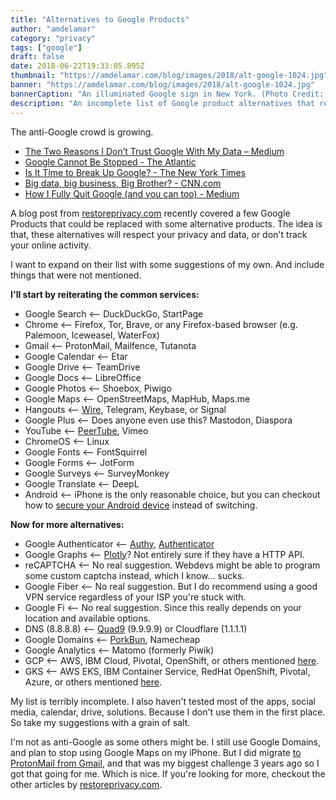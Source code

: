 ```yaml
---
title: "Alternatives to Google Products"
author: "amdelamar"
category: "privacy"
tags: ["google"]
draft: false
date: 2018-06-22T19:33:05.895Z
thumbnail: "https://amdelamar.com/blog/images/2018/alt-google-1024.jpg"
banner: "https://amdelamar.com/blog/images/2018/alt-google-1024.jpg"
bannerCaption: "An illuminated Google sign in New York. (Photo Credit: Arthur Osipyan)"
description: "An incomplete list of Google product alternatives that respect your privacy and data, or don't track your online activity."
---
```



The anti-Google crowd is growing.

* [The Two Reasons I Don’t Trust Google With My Data – Medium](https://medium.com/@guohuade/the-two-reasons-i-dont-trust-google-with-my-data-530a961e8ce8#.c52a43u7o)
* [Google Cannot Be Stopped - The Atlantic](https://www.theatlantic.com/business/archive/2017/10/google-cannot-be-stopped/544202/)
* [Is It Time to Break Up Google? - The New York Times](https://www.nytimes.com/2017/04/22/opinion/sunday/is-it-time-to-break-up-google.html?smid=pl-share)
* [Big data, big business, Big Brother? - CNN.com](http://www.cnn.com/2014/02/26/business/big-data-big-business/index.html?hpt=us_t3)
* [How I Fully Quit Google (and you can too) - Medium](https://medium.com/@excinit/how-i-fully-quit-google-and-you-can-too-4c2f3f85793a)

A blog post from [restoreprivacy.com](https://restoreprivacy.com/google-alternatives/) recently covered a few Google Products that could be replaced with some alternative products. The idea is that, these alternatives will respect your privacy and data, or don't track your online activity.  

I want to expand on their list with some suggestions of my own. And include things that were not mentioned.  

**I'll start by reiterating the common services:**

- Google Search <-- DuckDuckGo, StartPage  
- Chrome <-- Firefox, Tor, Brave, or any Firefox-based browser (e.g. Palemoon, Iceweasel, WaterFox)
- Gmail <-- ProtonMail, Mailfence, Tutanota
- Google Calendar <-- Etar  
- Google Drive <-- TeamDrive
- Google Docs <-- LibreOffice  
- Google Photos <-- Shoebox, Piwigo  
- Google Maps <--  OpenStreetMaps, MapHub, Maps.me
- Hangouts <-- [Wire](https://wire.com/en/), Telegram, Keybase, or Signal
- Google Plus <-- Does anyone even use this? Mastodon, Diaspora  
- YouTube <-- [PeerTube](https://joinpeertube.org/en/home/), Vimeo
- ChromeOS <-- Linux  
- Google Fonts <-- FontSquirrel  
- Google Forms <-- JotForm  
- Google Surveys <-- SurveyMonkey  
- Google Translate <-- DeepL
- Android <-- iPhone is the only reasonable choice, but you can checkout how to [secure your Android device](https://restoreprivacy.com/secure-android-device/) instead of switching.  


**Now for more alternatives:**

- Google Authenticator <-- [Authy](https://authy.com/), [Authenticator](https://mattrubin.me/authenticator/)
- Google Graphs <-- [Plotly](https://plot.ly/)? Not entirely sure if they have a HTTP API.  
- reCAPTCHA <-- No real suggestion. Webdevs might be able to program some custom captcha instead, which I know... sucks.  
- Google Fiber <-- No real suggestion. But I do recommend using a good VPN service regardless of your ISP you're stuck with.  
- Google Fi <-- No real suggestion. Since this really depends on your location and available options.
- DNS (8.8.8.8) <-- [Quad9](https://quad9.net) (9.9.9.9) or Cloudflare (1.1.1.1)  
- Google Domains <-- [PorkBun](https://porkbun.com/), Namecheap
- Google Analytics <-- Matomo (formerly Piwik)  
- GCP <-- AWS, IBM Cloud, Pivotal, OpenShift, or others mentioned [here](/learn-to-code-cloud-native-apps-for-free).  
- GKS <-- AWS EKS, IBM Container Service, RedHat OpenShift, Pivotal, Azure, or others mentioned [here](https://kubernetes.io/docs/setup/pick-right-solution/#hosted-solutions).  

My list is terribly incomplete. I also haven't tested most of the apps, social media, calendar, drive, solutions. Because I don't use them in the first place. So take my suggestions with a grain of salt.  

I'm not as anti-Google as some others might be. I still use Google Domains, and plan to stop using Google Maps on my iPhone. But I did migrate [to ProtonMail from Gmail](/2-years-without-gmail), and that was my biggest challenge 3 years ago so I got that going for me. Which is nice.
If you're looking for more, checkout the other articles by [restoreprivacy.com](https://restoreprivacy.com/).  
